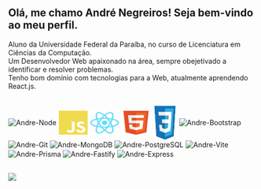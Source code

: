 ## Olá, me chamo André Negreiros! Seja bem-vindo ao meu perfil.

Aluno da Universidade Federal da Paraíba, no curso de Licenciatura em Ciências da Computação.
<br>
Um Desenvolvedor Web apaixonado na área, sempre obejetivado a identificar e resolver problemas.
<br>
Tenho bom domínio com tecnologias para a Web, atualmente aprendendo React.js.

<div style="display: inline_block"><br>
  <img align="center" alt="Andre-Node" height="100" width="70" src="https://cdn.jsdelivr.net/gh/devicons/devicon@latest/icons/nodejs/nodejs-original-wordmark.svg">
  <img align="center" alt="Andre-Js" height="50" width="60" src="https://raw.githubusercontent.com/devicons/devicon/master/icons/javascript/javascript-plain.svg">
  <img align="center" alt="Andre-React" height="50" width="60" src="https://raw.githubusercontent.com/devicons/devicon/master/icons/react/react-original.svg">
  <img align="center" alt="Andre-HTML" height="50" width="60" src="https://raw.githubusercontent.com/devicons/devicon/master/icons/html5/html5-original.svg">
  <img align="center" alt="Andre-CSS" height="70" width="50" src="https://raw.githubusercontent.com/devicons/devicon/master/icons/css3/css3-original.svg">
  <img align="center" alt="Andre-Bootstrap" height="65" width="55" src="https://cdn.jsdelivr.net/gh/devicons/devicon@latest/icons/bootstrap/bootstrap-original.svg" />
  <img align="center" alt="Andre-Git" height="65" width="55" src="https://cdn.jsdelivr.net/gh/devicons/devicon@latest/icons/git/git-original.svg" />
  <img align="center" alt="Andre-MongoDB" height="65" width="55" src="https://cdn.jsdelivr.net/gh/devicons/devicon@latest/icons/mongodb/mongodb-original.svg" />
  <img align="center" alt="Andre-PostgreSQL" height="65" width="55" src="https://cdn.jsdelivr.net/gh/devicons/devicon@latest/icons/postgresql/postgresql-original.svg" />
  <img align="center" alt="Andre-Vite" height="65" width="55" src="https://cdn.jsdelivr.net/gh/devicons/devicon@latest/icons/vitejs/vitejs-original.svg" />
  <img align="center" alt="Andre-Prisma" height="65" width="55" src="https://cdn.jsdelivr.net/gh/devicons/devicon@latest/icons/prisma/prisma-original.svg" />
  <img align="center" alt="Andre-Fastify" height="65" width="55" src="https://cdn.jsdelivr.net/gh/devicons/devicon@latest/icons/fastify/fastify-original.svg" />
  <img align="center" alt="Andre-Express" height="65" width="55" src="https://cdn.jsdelivr.net/gh/devicons/devicon@latest/icons/express/express-original.svg" />
</div>
  
  ##
 
<div> 
  <a href="https://www.linkedin.com/in/andre-negreiros-9bb926235" target="_blank"><img src="https://img.shields.io/badge/-LinkedIn-%230077B5?style=for-the-badge&logo=linkedin&logoColor=white" target="_blank"></a> 
  
</div>
